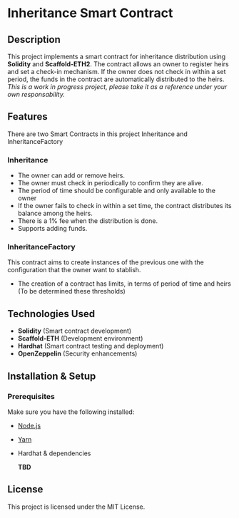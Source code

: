 # Inheritance Smart Contract

## Description
This project implements a smart contract for inheritance distribution using **Solidity** and **Scaffold-ETH2**. The contract allows an owner to register heirs and set a check-in mechanism. If the owner does not check in within a set period, the funds in the contract are automatically distributed to the heirs. 
*This is a work in progress project, please take it as a reference under your own responsability.*

## Features
There are two Smart Contracts in this project Inheritance and InheritanceFactory
### Inheritance
- The owner can add or remove heirs.
- The owner must check in periodically to confirm they are alive.
- The period of time should be configurable and only available to the owner
- If the owner fails to check in within a set time, the contract distributes its balance among the heirs.
- There is a 1% fee when the distribution is done.
- Supports adding funds.
### InheritanceFactory
This contract aims to create instances of the previous one with the configuration that the owner want to stablish.
- The creation of a contract has limits, in terms of period of time and heirs (To be determined these thresholds)

## Technologies Used
- **Solidity** (Smart contract development)
- **Scaffold-ETH** (Development environment)
- **Hardhat** (Smart contract testing and deployment)
- **OpenZeppelin** (Security enhancements)

## Installation & Setup

### Prerequisites
Make sure you have the following installed:
- [Node.js](https://nodejs.org/)
- [Yarn](https://yarnpkg.com/)
- Hardhat & dependencies

   **TBD**

## License
This project is licensed under the MIT License.
